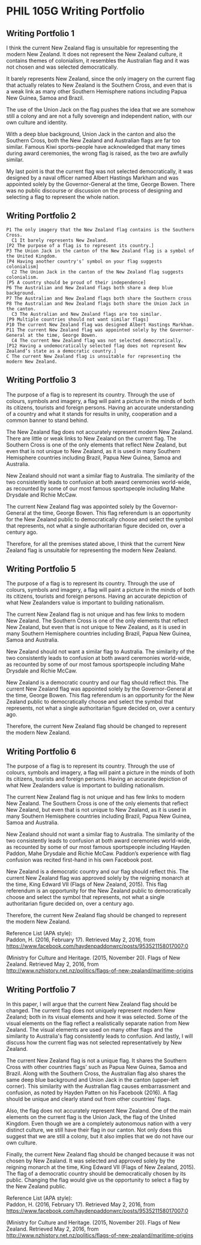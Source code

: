 # PHIL 105G Writing Portfolio
## Writing Portfolio 1
I think the current New Zealand flag is unsuitable for representing the modern New Zealand. It does not represent the New Zealand culture, it contains themes of colonialism, it resembles the Australian flag and it was not chosen and was selected democratically.

It barely represents New Zealand, since the only imagery on the current flag that actually relates to New Zealand is the Southern Cross, and even that is a weak link as many other Southern Hemisphere nations including Papua New Guinea, Samoa and Brazil.

The use of the Union Jack on the flag pushes the idea that we are somehow still a colony and are not a fully sovereign and independent nation, with our own culture and identity.

With a deep blue background, Union Jack in the canton and also the Southern Cross, both the New Zealand and Australian flags are far too similar. Famous Kiwi sports-people have acknowledged that many times during award ceremonies, the wrong flag is raised, as the two are awfully similar.

My last point is that the current flag was not selected democratically, it was designed by a naval officer named Albert Hastings Markham and was appointed solely by the Governor-General at the time, George Bowen. There was no public discourse or discussion on the process of designing and selecting a flag to represent the whole nation.

## Writing Portfolio 2
    P1 The only imagery that the New Zealand flag contains is the Southern Cross.
      C1 It barely represents New Zealand.
    [P2 The purpose of a flag is to represent its country.]
    P3 The Union Jack in the canton of the New Zealand flag is a symbol of the United Kingdom.
    [P4 Having another country's’ symbol on your flag suggests colonialism]
      C2 The Union Jack in the canton of the New Zealand flag suggests colonialism.
    [P5 A country should be proud of their independence]
    P6 The Australian and New Zealand flags both share a deep blue background.
    P7 The Australian and New Zealand flags both share the Southern cross
    P8 The Australian and New Zealand flags both share the Union Jack in the canton.
      C3 The Australian and New Zealand flags are too similar.
    [P9 Multiple countries should not want similar flags]
    P10 The current New Zealand flag was designed Albert Hastings Markham.
    P11 The current New Zealand flag was appointed solely by the Governor-General at the time, George Bowen.
      C4 The current New Zealand flag was not selected democratically.
    [P12 Having a undemocratically selected flag does not represent New Zealand’s state as a democratic country.]
    C The current New Zealand flag is unsuitable for representing the modern New Zealand.

## Writing Portfolio 3
The purpose of a flag is to represent its country. Through the use of colours, symbols and imagery, a flag will paint a picture in the minds of both its citizens, tourists and foreign persons. Having an accurate understanding of a country and what it stands for results in unity, cooperation and a common banner to stand behind.

The New Zealand flag does not accurately represent modern New Zealand. There are little or weak links to New Zealand on the current flag. The Southern Cross is one of the only elements that reflect New Zealand, but even that is not unique to New Zealand, as it is used in many Southern Hemisphere countries including Brazil, Papua New Guinea, Samoa and Australia.

New Zealand should not want a similar flag to Australia. The similarity of the two consistently leads to confusion at both award ceremonies world-wide, as recounted by some of our most famous sportspeople including Mahe Drysdale and Richie McCaw.

The current New Zealand flag was appointed solely by the Governor-General at the time, George Bowen. This flag referendum is an opportunity for the New Zealand public to democratically choose and select the symbol that represents, not what a single authoritarian figure decided on, over a century ago.

Therefore, for all the premises stated above, I think that the current New Zealand flag is unsuitable for representing the modern New Zealand.

## Writing Portfolio 5
The purpose of a flag is to represent its country. Through the use of colours, symbols and imagery, a flag will paint a picture in the minds of both its citizens, tourists and foreign persons. Having an accurate depiction of what New Zealanders value is important to building nationalism.

The current New Zealand flag is not unique and has few links to modern New Zealand. The Southern Cross is one of the only elements that reflect New Zealand, but even that is not unique to New Zealand, as it is used in many Southern Hemisphere countries including Brazil, Papua New Guinea, Samoa and Australia.

New Zealand should not want a similar flag to Australia. The similarity of the two consistently leads to confusion at both award ceremonies world-wide, as recounted by some of our most famous sportspeople including Mahe Drysdale and Richie McCaw.

New Zealand is a democratic country and our flag should reflect this. The current New Zealand flag was appointed solely by the Governor-General at the time, George Bowen. This flag referendum is an opportunity for the New Zealand public to democratically choose and select the symbol that represents, not what a single authoritarian figure decided on, over a century ago.

Therefore, the current New Zealand flag should be changed to represent the modern New Zealand.

## Writing Portfolio 6
The purpose of a flag is to represent its country. Through the use of colours, symbols and imagery, a flag will paint a picture in the minds of both its citizens, tourists and foreign persons. Having an accurate depiction of what New Zealanders value is important to building nationalism.

The current New Zealand flag is not unique and has few links to modern New Zealand. The Southern Cross is one of the only elements that reflect New Zealand, but even that is not unique to New Zealand, as it is used in many Southern Hemisphere countries including Brazil, Papua New Guinea, Samoa and Australia.

New Zealand should not want a similar flag to Australia. The similarity of the two consistently leads to confusion at both award ceremonies world-wide, as recounted by some of our most famous sportspeople including Hayden Paddon, Mahe Drysdale and Richie McCaw. Paddon’s experience with flag confusion was recited first-hand in his own Facebook post.

New Zealand is a democratic country and our flag should reflect this. The current New Zealand flag was approved solely by the reigning monarch at the time, King Edward VII (Flags of New Zealand, 2015). This flag referendum is an opportunity for the New Zealand public to democratically choose and select the symbol that represents, not what a single authoritarian figure decided on, over a century ago.

Therefore, the current New Zealand flag should be changed to represent the modern New Zealand.

Reference List (APA style):  
Paddon, H. (2016, February 17). Retrieved May 2, 2016, from https://www.facebook.com/haydenpaddonwrc/posts/953521158017007:0

(Ministry for Culture and Heritage. (2015, November 20). Flags of New Zealand. Retrieved May 2, 2016, from http://www.nzhistory.net.nz/politics/flags-of-new-zealand/maritime-origins

## Writing Portfolio 7

In this paper, I will argue that the current New Zealand flag should be changed. The current flag does not uniquely represent modern New Zealand; both in its visual elements and how it was selected. Some of the visual elements on the flag reflect a realistically separate nation from New Zealand. The visual elements are used on many other flags and the similarity to Australia's flag consistently leads to confusion. And lastly, I will discuss how the current flag was not selected representatively by New Zealand.

The current New Zealand flag is not a unique flag. It shares the Southern Cross with other countries flags' such as Papua New Guinea, Samoa and Brazil. Along with the Southern Cross, the Australian flag also shares the same deep blue background and Union Jack in the canton (upper-left corner). This similarity with the Australian flag causes embarrassment and confusion, as noted by Hayden Patten on his Facebook (2016). A flag should be unique and clearly stand out from other countries' flags.

Also, the flag does not accurately represent New Zealand. One of the main elements on the current flag is the Union Jack, the flag of the United Kingdom. Even though we are a completely autonomous nation with a very distinct culture, we still have their flag in our canton. Not only does this suggest that we are still a colony, but it also implies that we do not have our own culture.

Finally, the current New Zealand flag should be changed because it was not chosen by New Zealand. It was selected and approved solely by the reigning monarch at the time, King Edward VII (Flags of New Zealand, 2015). The flag of a democratic country should be democratically chosen by its public. Changing the flag would give us the opportunity to select a flag by the New Zealand public.

Reference List (APA style):  
Paddon, H. (2016, February 17). Retrieved May 2, 2016, from https://www.facebook.com/haydenpaddonwrc/posts/953521158017007:0

(Ministry for Culture and Heritage. (2015, November 20). Flags of New Zealand. Retrieved May 2, 2016, from http://www.nzhistory.net.nz/politics/flags-of-new-zealand/maritime-origins
